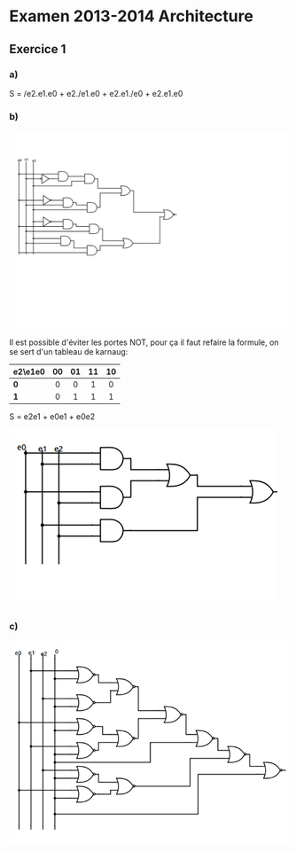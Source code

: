 # Examen 2013-2014 Architecture

## Exercice 1

### a)

S = /e2.e1.e0 + e2./e1.e0 + e2.e1./e0 + e2.e1.e0

### b)

![](1b.png)

Il est possible d'éviter les portes NOT, pour ça il faut refaire la formule, on se sert d'un tableau de karnaug:

|e2\e1e0| 00 |  01 | 11 | 10 |
|-------|:--:|:---:|:--:|:--:|
| **0** |  0 |  0  |  1 |  0 |
| **1** |  0 |  1  |  1 |  1 |

S = e2e1 + e0e1 + e0e2

![](1bn.png)

### c)

![](1c.png)